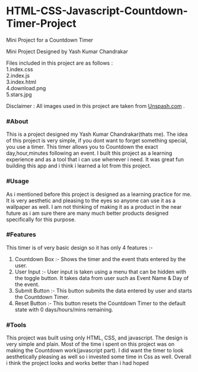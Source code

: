 # HTML-CSS-Javascript-Countdown-Timer-Project
Mini Project for a Countdown Timer 

Mini Project Designed by Yash Kumar Chandrakar

Files included in this project are as follows : <br>
1.index.css <br>
2.index.js <br>
3.index.html <br>
4.download.png <br>
5.stars.jpg <br>

Disclaimer : All images used in this project are taken from <a href = "https://unsplash.com/" target="_main" >Unspash.com</a> .

<h3>#About</h3>
    <p>This is a project designed my Yash Kumar Chandrakar(thats me). The idea of this project is very simple, if you dont
        want to forget something special, you use a timer. This timer allows you to Countdown the exact day,hour,minutes following an
        event. I built this project as a learning experience and as a tool that i can use whenever i need. It was great
        fun building this app and i think i learned a lot from this project. </p>
    <h3>#Usage</h3>
    <p>As i mentioned before this project is designed as a learning practice for me. It is very aesthetic and pleasing
        to the eyes so anyone can use it as a wallpaper as well. I am not thinking of making it as a product in the near
        future as i am sure there are many much better products designed specifically for this purpose. </p>
    <h3>#Features</h3>
    <p>This timer is of very basic design so it has only 4 features :-</p>
    <ol>
        <li>Countdown Box :- Shows the timer and the event thats entered by the user. </li>
        <li>User Input :- User input is taken using a menu that can be hidden with the toggle button. It takes data
            from user such as Event Name & Day of the event.</li>
        <li>Submit Button :- This button submits the data entered by user and starts the Countdown Timer.</li>
        <li>Reset Button :- This button resets the Countdown Timer to the default state with 0 days/hours/mins
            remaining.</li>
    </ol>
    <h3>#Tools</h3>
    <p>This project was built using only HTML, CSS, and javascript. The design is very simple and plain. Most of the
        time i spent on this project was on making the Countdown work(javascript part). I did want the timer to look
        aesthetically pleasing as well so i invested some time in Css as well. Overall i think the project looks and
        works better than i had hoped</p>

